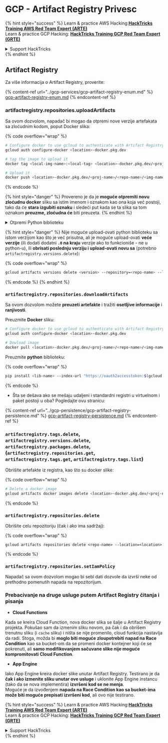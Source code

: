 # GCP - Artifact Registry Privesc

{% hint style="success" %}
Learn & practice AWS Hacking:<img src="../../../.gitbook/assets/image (1) (1) (1).png" alt="" data-size="line">[**HackTricks Training AWS Red Team Expert (ARTE)**](https://training.hacktricks.xyz/courses/arte)<img src="../../../.gitbook/assets/image (1) (1) (1).png" alt="" data-size="line">\
Learn & practice GCP Hacking: <img src="../../../.gitbook/assets/image (2).png" alt="" data-size="line">[**HackTricks Training GCP Red Team Expert (GRTE)**<img src="../../../.gitbook/assets/image (2).png" alt="" data-size="line">](https://training.hacktricks.xyz/courses/grte)

<details>

<summary>Support HackTricks</summary>

* Check the [**subscription plans**](https://github.com/sponsors/carlospolop)!
* **Join the** 💬 [**Discord group**](https://discord.gg/hRep4RUj7f) or the [**telegram group**](https://t.me/peass) or **follow** us on **Twitter** 🐦 [**@hacktricks\_live**](https://twitter.com/hacktricks_live)**.**
* **Share hacking tricks by submitting PRs to the** [**HackTricks**](https://github.com/carlospolop/hacktricks) and [**HackTricks Cloud**](https://github.com/carlospolop/hacktricks-cloud) github repos.

</details>
{% endhint %}

## Artifact Registry

Za više informacija o Artifact Registry, proverite:

{% content-ref url="../gcp-services/gcp-artifact-registry-enum.md" %}
[gcp-artifact-registry-enum.md](../gcp-services/gcp-artifact-registry-enum.md)
{% endcontent-ref %}

### artifactregistry.repositories.uploadArtifacts

Sa ovom dozvolom, napadač bi mogao da otpremi nove verzije artefakata sa zloćudnim kodom, poput Docker slika:

{% code overflow="wrap" %}
```bash
# Configure docker to use gcloud to authenticate with Artifact Registry
gcloud auth configure-docker <location>-docker.pkg.dev

# tag the image to upload it
docker tag <local-img-name>:<local-tag> <location>-docker.pkg.dev/<proj-name>/<repo-name>/<img-name>:<tag>

# Upload it
docker push <location>-docker.pkg.dev/<proj-name>/<repo-name>/<img-name>:<tag>
```
{% endcode %}

{% hint style="danger" %}
Provereno je da je **moguće otpremiti novu zloćudnu docker** sliku sa istim imenom i oznakom kao ona koja već postoji, tako da će **stara izgubiti oznaku** i sledeći put kada se ta slika sa tom oznakom **preuzme, zloćudna će** biti preuzeta.
{% endhint %}

<details>

<summary>Otpremi Python biblioteku</summary>

**Započnite kreiranjem biblioteke za otpremu** (ako možete preuzeti najnoviju verziju iz registra, možete izbeći ovaj korak):

1.  **Postavite strukturu svog projekta**:

* Kreirajte novi direktorijum za svoju biblioteku, npr., `hello_world_library`.
* Unutar ovog direktorijuma, kreirajte još jedan direktorijum sa imenom vašeg paketa, npr., `hello_world`.
* Unutar direktorijuma vašeg paketa, kreirajte `__init__.py` datoteku. Ova datoteka može biti prazna ili može sadržati inicijalizacije za vaš paket.

```bash
mkdir hello_world_library
cd hello_world_library
mkdir hello_world
touch hello_world/__init__.py
```
2.  **Napišite kod svoje biblioteke**:

* Unutar direktorijuma `hello_world`, kreirajte novu Python datoteku za vaš modul, npr., `greet.py`.
* Napišite svoju funkciju "Hello, World!":

```python
# hello_world/greet.py
def say_hello():
return "Hello, World!"
```
3.  **Kreirajte `setup.py` datoteku**:

* U korenu vašeg direktorijuma `hello_world_library`, kreirajte `setup.py` datoteku.
* Ova datoteka sadrži metapodatke o vašoj biblioteci i govori Pythonu kako da je instalira.

```python
# setup.py
from setuptools import setup, find_packages

setup(
name='hello_world',
version='0.1',
packages=find_packages(),
install_requires=[
# Bilo koje zavisnosti koje vaša biblioteka treba
],
)
```

**Sada, hajde da otpremimo biblioteku:**

1.  **Izgradite svoj paket**:

* Iz korena vašeg direktorijuma `hello_world_library`, pokrenite:

```sh
python3 setup.py sdist bdist_wheel
```
2. **Konfigurišite autentifikaciju za twine** (koji se koristi za otpremu vašeg paketa):
* Uverite se da imate `twine` instaliran (`pip install twine`).
* Koristite `gcloud` za konfiguraciju kredencijala:

{% code overflow="wrap" %}
````
```sh
twine upload --username 'oauth2accesstoken' --password "$(gcloud auth print-access-token)" --repository-url https://<location>-python.pkg.dev/<project-id>/<repo-name>/ dist/*
```
````
{% endcode %}

3. **Očistite gradnju**
```bash
rm -rf dist build hello_world.egg-info
```
</details>

{% hint style="danger" %}
Nije moguće upload-ovati python biblioteku sa istom verzijom kao što je već prisutna, ali je moguće upload-ovati **veće verzije** (ili dodati dodatni **`.0` na kraju** verzije ako to funkcioniše - ne u python-u), ili **obrisati poslednju verziju i upload-ovati novu sa** (potrebno `artifactregistry.versions.delete`)**:**

{% code overflow="wrap" %}
```sh
gcloud artifacts versions delete <version> --repository=<repo-name> --location=<location> --package=<lib-name>
```
{% endcode %}
{% endhint %}

### `artifactregistry.repositories.downloadArtifacts`

Sa ovom dozvolom možete **preuzeti artefakte** i tražiti **osetljive informacije** i **ranjivosti**.

Preuzmite **Docker** sliku:
```sh
# Configure docker to use gcloud to authenticate with Artifact Registry
gcloud auth configure-docker <location>-docker.pkg.dev

# Dowload image
docker pull <location>-docker.pkg.dev/<proj-name>/<repo-name>/<img-name>:<tag>
```
Preuzmite **python** biblioteku:

{% code overflow="wrap" %}
```bash
pip install <lib-name> --index-url "https://oauth2accesstoken:$(gcloud auth print-access-token)@<location>-python.pkg.dev/<project-id>/<repo-name>/simple/" --trusted-host <location>-python.pkg.dev --no-cache-dir
```
{% endcode %}

* Šta se dešava ako se mešaju udaljeni i standardni registri u virtuelnom i paket postoji u oba? Pogledajte ovu stranicu:

{% content-ref url="../gcp-persistence/gcp-artifact-registry-persistence.md" %}
[gcp-artifact-registry-persistence.md](../gcp-persistence/gcp-artifact-registry-persistence.md)
{% endcontent-ref %}

### `artifactregistry.tags.delete`, `artifactregistry.versions.delete`, `artifactregistry.packages.delete`, (`artifactregistry.repositories.get`, `artifactregistry.tags.get`, `artifactregistry.tags.list`)

Obrišite artefakte iz registra, kao što su docker slike:

{% code overflow="wrap" %}
```bash
# Delete a docker image
gcloud artifacts docker images delete <location>-docker.pkg.dev/<proj-name>/<repo-name>/<img-name>:<tag>
```
{% endcode %}

### `artifactregistry.repositories.delete`

Obrišite celu repozitoriju (čak i ako ima sadržaj):

{% code overflow="wrap" %}
```
gcloud artifacts repositories delete <repo-name> --location=<location>
```
{% endcode %}

### `artifactregistry.repositories.setIamPolicy`

Napadač sa ovom dozvolom mogao bi sebi dati dozvole da izvrši neke od prethodno pomenutih napada na repozitorijum.

### Prebacivanje na druge usluge putem Artifact Registry čitanja i pisanja

* **Cloud Functions**

Kada se kreira Cloud Function, nova docker slika se šalje u Artifact Registry projekta. Pokušao sam da izmenim sliku novom, pa čak i da obrišem trenutnu sliku (i `cache` sliku) i ništa se nije promenilo, cloud funkcija nastavlja da radi. Stoga, možda bi **moglo biti moguće zloupotrebiti napad na Race Condition** kao sa bucket-om da se promeni docker kontejner koji će se pokrenuti, ali **samo modifikovanjem sačuvane slike nije moguće kompromitovati Cloud Function**.

* **App Engine**

Iako App Engine kreira docker slike unutar Artifact Registry. Testirano je da **čak i ako izmenite sliku unutar ove usluge** i uklonite App Engine instancu (tako da se nova implementira) **izvršeni kod se ne menja**.\
Moguće je da izvođenjem **napada na Race Condition kao sa bucket-ima može biti moguće prepisati izvršeni kod**, ali ovo nije testirano.

{% hint style="success" %}
Learn & practice AWS Hacking:<img src="../../../.gitbook/assets/image (1) (1) (1).png" alt="" data-size="line">[**HackTricks Training AWS Red Team Expert (ARTE)**](https://training.hacktricks.xyz/courses/arte)<img src="../../../.gitbook/assets/image (1) (1) (1).png" alt="" data-size="line">\
Learn & practice GCP Hacking: <img src="../../../.gitbook/assets/image (2).png" alt="" data-size="line">[**HackTricks Training GCP Red Team Expert (GRTE)**<img src="../../../.gitbook/assets/image (2).png" alt="" data-size="line">](https://training.hacktricks.xyz/courses/grte)

<details>

<summary>Support HackTricks</summary>

* Check the [**subscription plans**](https://github.com/sponsors/carlospolop)!
* **Join the** 💬 [**Discord group**](https://discord.gg/hRep4RUj7f) or the [**telegram group**](https://t.me/peass) or **follow** us on **Twitter** 🐦 [**@hacktricks\_live**](https://twitter.com/hacktricks_live)**.**
* **Share hacking tricks by submitting PRs to the** [**HackTricks**](https://github.com/carlospolop/hacktricks) and [**HackTricks Cloud**](https://github.com/carlospolop/hacktricks-cloud) github repos.

</details>
{% endhint %}
